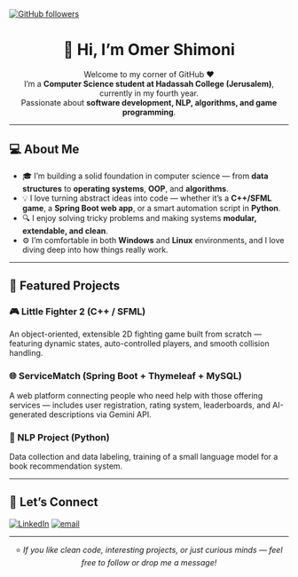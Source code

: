 <a target="_blank" rel="noopener noreferrer nofollow" href="https://github.com/OmerShim">
  <img src="https://img.shields.io/github/followers/OmerShim?label=&style=flat&logo=&color=0&labelColor=0" alt="GitHub followers" />
</a>
<div align="center">

# 👋 Hi, I’m Omer Shimoni

Welcome to my corner of GitHub ❤️  
I’m a **Computer Science student at Hadassah College (Jerusalem)**, currently in my fourth year.<br>
Passionate about **software development, NLP, algorithms, and game programming**.

</div>

---

## 💻 About Me
- 🎓 I’m building a solid foundation in computer science — from **data structures** to **operating systems**, **OOP**, and **algorithms**.
- 💡 I love turning abstract ideas into code — whether it’s a **C++/SFML game**, a **Spring Boot web app**, or a smart automation script in **Python**.
- 🔍 I enjoy solving tricky problems and making systems **modular, extendable, and clean**.
- ⚙️ I’m comfortable in both **Windows** and **Linux** environments, and I love diving deep into how things really work.

---

## 🚀 Featured Projects

### 🎮 Little Fighter 2 (C++ / SFML)
An object-oriented, extensible 2D fighting game built from scratch — featuring dynamic states,  auto-controlled players, and smooth collision handling.

### 🌐 ServiceMatch (Spring Boot + Thymeleaf + MySQL)
A web platform connecting people who need help with those offering services — includes user registration, rating system, leaderboards, and AI-generated descriptions via Gemini API.

### 🤖 NLP Project (Python)
Data collection and data labeling, training of a small language model for a book recommendation system.

---
## 🤝 Let’s Connect

[![LinkedIn](https://img.shields.io/badge/LinkedIn-%230077B5.svg?logo=linkedin&logoColor=white)](https://www.linkedin.com/in/omer-shimoni/) [![email](https://img.shields.io/badge/Email-D14836?logo=gmail&logoColor=white)](mailto:omershim97@gmail.com)

<div align="center">

---
⭐ *If you like clean code, interesting projects, or just curious minds — feel free to follow or drop me a message!*
</div>
